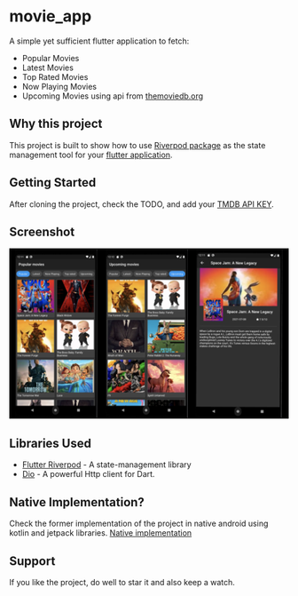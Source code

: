 # movie_app

A simple yet sufficient flutter application to fetch: 
- Popular Movies
- Latest Movies
- Top Rated Movies
- Now Playing Movies
- Upcoming Movies
using api from [themoviedb.org](https://www.themoviedb.org/)

## Why this project

This project is built to show how to use [Riverpod package](https://riverpod.dev/) as the state management tool for your [flutter application](https://flutter.io/).


## Getting Started

After cloning the project, check the TODO, and add your [TMDB API KEY](https://developers.themoviedb.org/3/getting-started/introduction).

## Screenshot

![](https://raw.githubusercontent.com/De-Morgan/Movie-App/master/screenshot/screenshot.png)

Libraries Used
--------------
* [Flutter Riverpod][0] - A state-management library
* [Dio][1] - A powerful Http client for Dart.

[0]: https://pub.dev/packages/flutter_riverpod
[1]: https://pub.dev/packages/dio

## Native Implementation?

Check the former implementation of the project in native android using kotlin and jetpack libraries.
[Native implementation](https://github.com/De-Morgan/Movies-Trailers)


Support
-------

If you like the project, do well to star it and also keep a watch.
